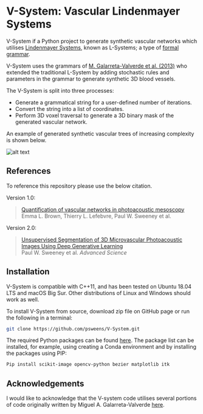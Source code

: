 # V-System: Vascular Lindenmayer Systems

V-System if a Python project to generate synthetic vascular networks which utilises [Lindenmayer Systems](https://en.wikipedia.org/wiki/L-system), known as L-Systems; a type of [formal grammar](https://en.wikipedia.org/wiki/Formal_grammar).

V-System uses the grammars of [M. Galarreta-Valverde et al. (2013)](https://www.spiedigitallibrary.org/conference-proceedings-of-spie/8669/86691I/Three-dimensional-synthetic-blood-vessel-generation-using-stochastic-L-systems/10.1117/12.2007532.full?SSO=1) who extended the traditional L-System by adding stochastic rules and parameters in the grammar to generate synthetic 3D blood vessels.

The V-System is split into three processes:
* Generate a grammatical string for a user-defined number of iterations.
* Convert the string into a list of coordinates.
* Perform 3D voxel traversal to generate a 3D binary mask of the generated vascular network.

An example of generated synthetic vascular trees of increasing complexity is shown below.

![alt text](https://github.com/psweens/V-System/blob/master/Lnet_Generations.jpg)

## References 
To reference this repository please use the below citation.

Version 1.0:
> [Quantification of vascular networks in photoacoustic mesoscopy](https://www.sciencedirect.com/science/article/pii/S221359792200026X)<br>
> Emma L. Brown, Thierry L. Lefebvre, Paul W. Sweeney et al.

Version 2.0:
> [Unsupervised Segmentation of 3D Microvascular Photoacoustic Images Using Deep Generative Learning](https://doi.org/10.1002/advs.202402195)<br>
> Paul W. Sweeney et al. *Advanced Science*

## Installation
V-System is compatible with C++11, and has been tested on Ubuntu 18.04 LTS and macOS Big Sur. 
Other distributions of Linux and Windows should work as well.

To install V-System from source, download zip file on GitHub page or run the following in a terminal:
```bash
git clone https://github.com/psweens/V-System.git
```

The required Python packages can be found [here](https://github.com/psweens/V-System/blob/master/REQUIREMENTS.txt). The package list can be installed, for example, using creating a Conda environment and by installing the packages using PIP:
```bash
Pip install scikit-image opencv-python bezier matplotlib itk
```

## Acknowledgements
I would like to acknowledge that the V-system code utilises several portions of code originally written by Miguel A. Galarreta-Valverde [here](https://teses.usp.br/teses/disponiveis/45/45134/tde-30112012-172822/pt-br.php).
